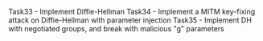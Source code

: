 Task33 - Implement Diffie-Hellman 
Task34 - Implement a MITM key-fixing attack on Diffie-Hellman with parameter injection
Task35 - Implement DH with negotiated groups, and break with malicious "g" parameters
